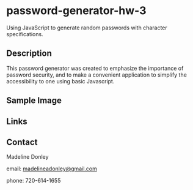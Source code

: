 # password-generator-hw-3
Using JavaScript to generate random passwords with character specifications.

## Description
This password generator was created to emphasize the importance of password security, and to make a convenient application to simplify the accessibility to one using basic Javascript.

## Sample Image

## Links

## Contact

Madeline Donley

email: madelineadonley@gmail.com

phone: 720-614-1655
